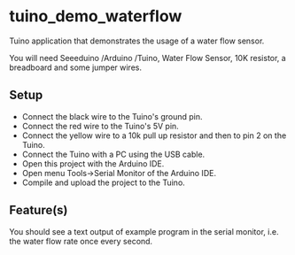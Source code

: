 # tuino_demo_waterflow
Tuino application that demonstrates the usage of a water flow sensor.

You will need Seeeduino /Arduino /Tuino, Water Flow Sensor, 10K resistor, a breadboard and some jumper wires.

## Setup
* Connect the black wire to the Tuino's ground pin.
* Connect the red wire to the Tuino's 5V pin.
* Connect the yellow wire to a 10k pull up resistor and then to pin 2 on the Tuino.
* Connect the Tuino with a PC using the USB cable.
* Open this project with the Arduino IDE.
* Open menu Tools->Serial Monitor of the Arduino IDE.
* Compile and upload the project to the Tuino.

## Feature(s)
You should see a text output of example program in the serial monitor, i.e. the water flow rate once every second.
